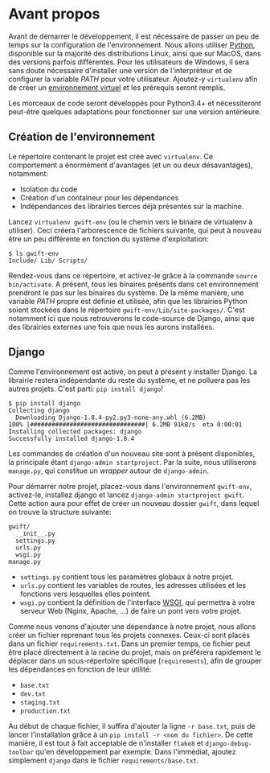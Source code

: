 Avant propos
============

Avant de démarrer le développement, il est nécessaire de passer un peu de temps sur la configuration de l'environnement. Nous allons utiliser [Python](https://www.python.org/), disponible sur la majorité des distributions Linux, ainsi que sur MacOS, dans des versions parfois différentes. Pour les utilisateurs de Windows, il sera sans doute nécessaire d'installer une version de l'interpréteur et de configurer la variable *PATH* pour votre utilisateur. Ajoutez-y `virtualenv` afin de créer un [environnement virtuel]() et les prérequis seront remplis.

Les morceaux de code seront développés pour Python3.4+ et nécessiteront peut-être quelques adaptations pour fonctionner sur une version antérieure.

Création de l'environnement
---------------------------

Le répertoire contenant le projet est créé avec `virtualenv`. Ce comportement a énormément d'avantages (et un ou deux désavantages), notamment:

 * Isolation du code
 * Création d'un containeur pour les dépendances
 * Indépendances des librairies tierces déjà présentes sur la machine.

Lancez `virtualenv gwift-env` (ou le chemin vers le binaire de virtualenv à utiliser). Ceci créera l'arborescence de fichiers suivante, qui peut à nouveau être un peu différente en fonction du système d'exploitation:

```
$ ls gwift-env
Include/ Lib/ Scripts/
```

Rendez-vous dans ce répertoire, et activez-le grâce à la commande `source bin/activate`. A présent, tous les binaires présents dans cet environnement prendront le pas sur les binaires du système. De la même manière, une variable *PATH* propre est définie et utilisée, afin que les librairies Python soient stockées dans le répertoire `gwift-env/Lib/site-packages/`. C'est notamment ici que nous retrouverons le code-source de Django, ainsi que des librairies externes une fois que nous les aurons installées.

Django
------

Comme l'environnement est activé, on peut à présent y installer Django. La librairie restera indépendante du reste du système, et ne polluera pas les autres projets. C'est parti: `pip install django`!

```shell
$ pip install django
Collecting django
  Downloading Django-1.8.4-py2.py3-none-any.whl (6.2MB)
100% |################################| 6.2MB 91kB/s  eta 0:00:01
Installing collected packages: django
Successfully installed django-1.8.4
```

Les commandes de création d'un nouveau site sont à présent disponibles, la principale étant `django-admin startproject`. Par la suite, nous utiliserons `manage.py`, qui constitue un *wrapper* autour de `django-admin`.

Pour démarrer notre projet, placez-vous dans l'environnement `gwift-env`, activez-le, installez django et lancez `django-admin startproject gwift`. Cette action aura pour effet de créer un nouveau dossier `gwift`, dans lequel on trouve la structure suivante:

```
gwift/
  __init__.py
  settings.py
  urls.py
  wsgi.py
manage.py
```

 * `settings.py` contient tous les paramètres globaux à notre projet.
 * `urls.py` contient les variables de routes, les adresses utilisées et les fonctions vers lesquelles elles pointent.
 * `wsgi.py` contient la définition de l'interface [WSGI](https://en.wikipedia.org/wiki/Web_Server_Gateway_Interface), qui permettra à votre serveur Web (Nginx, Apache, ...) de faire un pont vers votre projet.

Comme nous venons d'ajouter une dépendance à notre projet, nous allons créer un fichier reprenant tous les projets connexes. Ceux-ci sont placés dans un fichier `requirements.txt`. Dans un premier temps, ce fichier peut être placé directement à la racine du projet, mais on préférera rapidement le déplacer dans un sous-répertoire spécifique (`requirements`), afin de grouper les dépendances en fonction de leur utilité: 

 * `base.txt`
 * `dev.txt`
 * `staging.txt`
 * `production.txt`

Au début de chaque fichier, il suffira d'ajouter la ligne `-r base.txt`, puis de lancer l'installation grâce à un `pip install -r <nom du fichier>`. De cette manière, il est tout à fait acceptable de n'installer `flake8` et `django-debug-toolbar` qu'en développement par exemple.  Dans l'immédiat, ajoutez simplement `django` dans le fichier `requirements/base.txt`.
